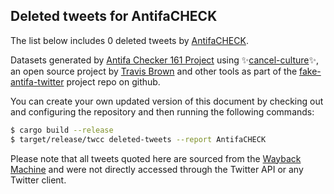 ## Deleted tweets for AntifaCHECK

The list below includes 0 deleted tweets by
[AntifaCHECK](https://twitter.com/AntifaCHECK).



Datasets generated by [Antifa Checker 161 Project](https://twitter.com/antifacheck161) using ✨[cancel-culture](https://github.com/travisbrown/cancel-culture)✨, an open source project by 
[Travis Brown](https://twitter.com/travisbrown) and other tools as part of the 
[fake-antifa-twitter](https://github.com/antifacheck161/fake-antifa-twitter) project repo on github.

You can create your own updated version of this document by checking out and configuring the
repository and then running the following commands:

```bash
$ cargo build --release
$ target/release/twcc deleted-tweets --report AntifaCHECK
```

Please note that all tweets quoted here are sourced from the
[Wayback Machine](https://web.archive.org) and were not directly accessed through the Twitter API or
any Twitter client.

